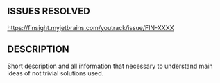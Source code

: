 ISSUES RESOLVED
-------
https://finsight.myjetbrains.com/youtrack/issue/FIN-XXXX

DESCRIPTION
-------
Short description and all information that necessary to understand main ideas of not trivial solutions used.

